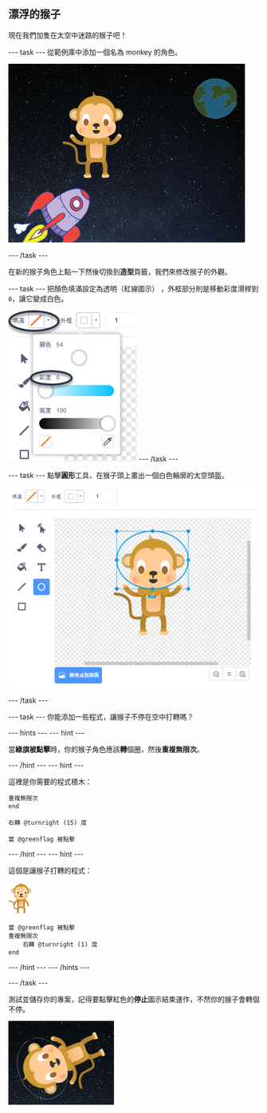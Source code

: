 ## 漂浮的猴子

現在我們加隻在太空中迷路的猴子吧！

\--- task \--- 從範例庫中添加一個名為 monkey 的角色。

![添加一個猴子角色](images/space-monkey-sprite.png)

\--- /task \---

在新的猴子角色上點一下然後切換到**造型**頁籤，我們來修改猴子的外觀。

\--- task \--- 把顏色填滿設定為透明（紅線圖示） ，外框部分則是移動彩度滑桿到 `0`，讓它變成白色。

![設定白色](images/make-white.png) \--- /task \---

\--- task \--- 點擊**圓形**工具，在猴子頭上畫出一個白色輪廓的太空頭盔。

![猴子的太空頭盔](images/space-monkey-edit.png)

\--- /task \---

\--- task \--- 你能添加一些程式，讓猴子不停在空中打轉嗎？

\--- hints \--- \--- hint \---

當**綠旗被點擊**時，你的猴子角色應該**轉**個圈，然後**重複無限次**。

\--- /hint \--- \--- hint \---

這裡是你需要的程式積木：

```blocks3
重複無限次
end

右轉 @turnright (15) 度

當 @greenflag 被點擊
```

\--- /hint \--- \--- hint \---

這個是讓猴子打轉的程式：

![猴子角色](images/sprite-monkey.png)

```blocks3
當 @greenflag 被點擊
重複無限次
    右轉 @turnright (1) 度
end
```

\--- /hint \--- \--- /hints \---

\--- /task \---

測試並儲存你的專案，記得要點擊紅色的**停止**圖示結束運作，不然你的猴子會轉個不停。

![測試打轉的猴子](images/space-spin-test.png)